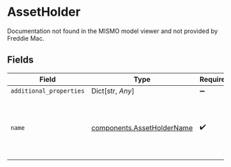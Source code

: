 # AssetHolder

Documentation not found in the MISMO model viewer and not provided by Freddie Mac.


## Fields

| Field                                                                              | Type                                                                               | Required                                                                           | Description                                                                        |
| ---------------------------------------------------------------------------------- | ---------------------------------------------------------------------------------- | ---------------------------------------------------------------------------------- | ---------------------------------------------------------------------------------- |
| `additional_properties`                                                            | Dict[str, *Any*]                                                                   | :heavy_minus_sign:                                                                 | N/A                                                                                |
| `name`                                                                             | [components.AssetHolderName](../../models/components/assetholdername.md)           | :heavy_check_mark:                                                                 | Documentation not found in the MISMO model viewer and not provided by Freddie Mac. |